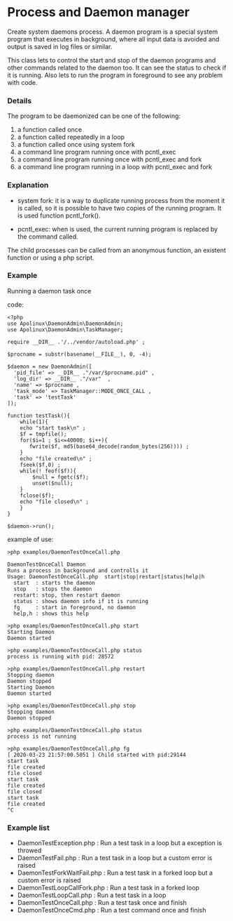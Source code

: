 # Process and Daemon manager

Create system daemons process. A daemon program is a special system program that executes in background, 
where all input data is avoided and output is saved in log files or similar.

This class lets to control the start and stop of the daemon programs and other commands related to the 
daemon too. It can see the status to check if it is running. Also lets to run the program in foreground
to see any problem with code.

### Details

The program to be daemonized can be one of the following:

1. a function called once
2. a function called repeatedly in a loop
3. a function called once using system fork
4. a command line program running once with pcntl_exec
5. a command line program running once with pcntl_exec and fork
6. a command line program running in a loop with pcntl_exec and fork

### Explanation

* system fork: it is a way to duplicate running process from the moment it is called, so it is possible to
have two copies of the running program. It is used function pcntl_fork().

* pcntl_exec: when is used, the current running program is replaced by the command called.


The child processes can be called from an anonymous function, an existent function or using a php script.

### Example

Running a daemon task once 

code:

    <?php
    use Apolinux\DaemonAdmin\DaemonAdmin;
    use Apolinux\DaemonAdmin\TaskManager;

    require __DIR__ .'/../vendor/autoload.php' ;

    $procname = substr(basename(__FILE__), 0, -4);

    $daemon = new DaemonAdmin([
      'pid_file' => __DIR__ ."/var/$procname.pid" ,
      'log_dir' => __DIR__ ."/var"  ,
      'name' => $procname ,
      'task_mode' => TaskManager::MODE_ONCE_CALL ,
      'task' => 'testTask'
    ]);

    function testTask(){
        while(1){
        echo "start task\n" ;
        $f = tmpfile();
        for($i=1 ; $i<=40000; $i++){
           fwrite($f, md5(base64_decode(random_bytes(256)))) ;
        }
        echo "file created\n" ;
        fseek($f,0) ;
        while(! feof($f)){
            $null = fgetc($f);
            unset($null);
        }
        fclose($f);
        echo "file closed\n" ;
        }
    }

    $daemon->run();

example of use:

    >php examples/DaemonTestOnceCall.php 

    DaemonTestOnceCall Daemon
    Runs a process in background and controlls it
    Usage: DaemonTestOnceCall.php  start|stop|restart|status|help|h
      start  : starts the daemon
      stop   : stops the daemon
      restart: stop, then restart daemon
      status : shows daemon info if it is running
      fg     : start in foreground, no daemon                
      help,h : shows this help
    
    >php examples/DaemonTestOnceCall.php start
    Starting Daemon
    Daemon started

    >php examples/DaemonTestOnceCall.php status
    process is running with pid: 28572

    >php examples/DaemonTestOnceCall.php restart
    Stopping daemon
    Daemon stopped
    Starting Daemon
    Daemon started

    >php examples/DaemonTestOnceCall.php stop
    Stopping daemon
    Daemon stopped

    >php examples/DaemonTestOnceCall.php status
    process is not running

    >php examples/DaemonTestOnceCall.php fg
    [ 2020-03-23 21:57:00.5051 ] Child started with pid:29144
    start task
    file created
    file closed
    start task
    file created
    file closed
    start task
    file created
    ^C
    
### Example list

* DaemonTestException.php    : Run a test task in a loop but a exception is throwed
* DaemonTestFail.php         : Run a test task in a loop but a custom error is raised
* DaemonTestForkWaitFail.php : Run a test task in a forked loop but a custom error is raised
* DaemonTestLoopCallFork.php : Run a test task in a forked loop 
* DaemonTestLoopCall.php     : Run a test task in a loop 
* DaemonTestOnceCall.php     : Run a test task once and finish 
* DaemonTestOnceCmd.php      : Run a test command once and finish 


